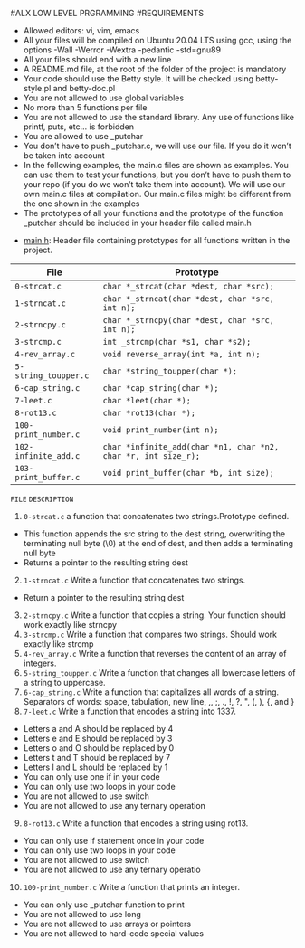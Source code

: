 #ALX LOW LEVEL PRGRAMMING
#REQUIREMENTS
+ Allowed editors: vi, vim, emacs
+ All your files will be compiled on Ubuntu 20.04 LTS using gcc, using the options -Wall -Werror -Wextra -pedantic -std=gnu89
+ All your files should end with a new line
+ A README.md file, at the root of the folder of the project is mandatory
+ Your code should use the Betty style. It will be checked using betty-style.pl and betty-doc.pl
+ You are not allowed to use global variables
+ No more than 5 functions per file
+ You are not allowed to use the standard library. Any use of functions like printf, puts, etc… is forbidden
+ You are allowed to use _putchar
+ You don’t have to push _putchar.c, we will use our file. If you do it won’t be taken into account
+ In the following examples, the main.c files are shown as examples. You can use them to test your functions, but you don’t have to push them to your repo (if you do we won’t take them into account). We will use our own main.c files at compilation. Our main.c files might be different from the one shown in the examples
+ The prototypes of all your functions and the prototype of the function _putchar should be included in your header file called main.h
 * [main.h](./main.h): Header file containing prototypes for all
functions written in the project.

| File                 | Prototype                                                      |
| -------------------- | -------------------------------------------------------------- |
| `0-strcat.c`         | `char *_strcat(char *dest, char *src);`                        |
| `1-strncat.c`        | `char *_strncat(char *dest, char *src, int n);`                |
| `2-strncpy.c`        | `char *_strncpy(char *dest, char *src, int n);`                |
| `3-strcmp.c`         | `int _strcmp(char *s1, char *s2);`                             |
| `4-rev_array.c`      | `void reverse_array(int *a, int n);`                           |
| `5-string_toupper.c` | `char *string_toupper(char *);`                                |
| `6-cap_string.c`     | `char *cap_string(char *);`                                    |
| `7-leet.c`           | `char *leet(char *);`                                          |
| `8-rot13.c`          | `char *rot13(char *);`                                         |
| `100-print_number.c` | `void print_number(int n);`                                    |
| `102-infinite_add.c` | `char *infinite_add(char *n1, char *n2, char *r, int size_r);` |
| `103-print_buffer.c` | `void print_buffer(char *b, int size);`                        |

`FILE`			`DESCRIPTION`
1. `0-strcat.c` 	 a function that concatenates two strings.Prototype defined.
- This function appends the src string to the dest string, overwriting the terminating null byte (\0) at the end of dest, and then adds a terminating null byte
- Returns a pointer to the resulting string dest
2.  `1-strncat.c` Write a function that concatenates two strings.
- Return a pointer to the resulting string dest
3.  `2-strncpy.c` Write a function that copies a string. Your function should work exactly like strncpy
4.   `3-strcmp.c` Write a function that compares two strings. Should work exactly like strcmp
5.   `4-rev_array.c`  Write a function that reverses the content of an array of integers.
6.   `5-string_toupper.c` Write a function that changes all lowercase letters of a string to uppercase.
7.   `6-cap_string.c` Write a function that capitalizes all words of a string. Separators of words: space, tabulation, new line, ,, ;, ., !, ?, ", (, ), {, and }
8.   `7-leet.c` Write a function that encodes a string into 1337.

- Letters a and A should be replaced by 4
- Letters e and E should be replaced by 3
- Letters o and O should be replaced by 0
- Letters t and T should be replaced by 7
- Letters l and L should be replaced by 1
- You can only use one if in your code
- You can only use two loops in your code
- You are not allowed to use switch
- You are not allowed to use any ternary operation
9.   `8-rot13.c`   Write a function that encodes a string using rot13.
- You can only use if statement once in your code
- You can only use two loops in your code
- You are not allowed to use switch
- You are not allowed to use any ternary operatio
10.   `100-print_number.c`  Write a function that prints an integer.
- You can only use _putchar function to print
- You are not allowed to use long
- You are not allowed to use arrays or pointers
- You are not allowed to hard-code special values



